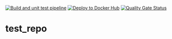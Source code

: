 [![Build and unit test pipeline](https://github.com/WilhelmStu/test_repo/actions/workflows/build_test.yml/badge.svg)](https://github.com/WilhelmStu/test_repo/actions/workflows/build_test.yml)
[![Deploy to Docker Hub](https://github.com/WilhelmStu/test_repo/actions/workflows/deploy.yml/badge.svg)](https://github.com/WilhelmStu/test_repo/actions/workflows/deploy.yml)
[![Quality Gate Status](https://sonarcloud.io/api/project_badges/measure?project=WilhelmStu_test_repo&metric=alert_status)](https://sonarcloud.io/summary/new_code?id=WilhelmStu_test_repo)
# test_repo
